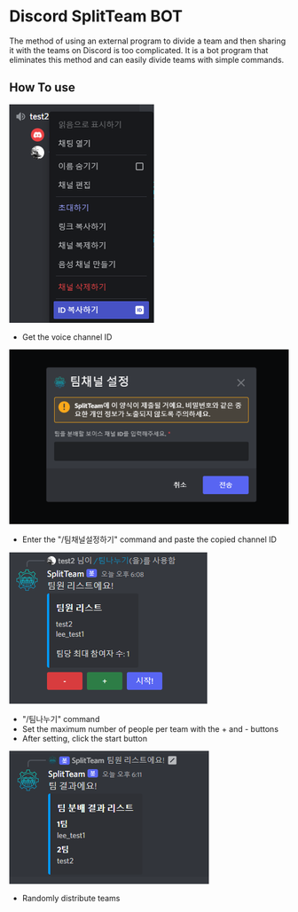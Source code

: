 # Discord SplitTeam BOT

The method of using an external program to divide a team and then sharing it with the teams on Discord is too complicated. It is a bot program that eliminates this method and can easily divide teams with simple commands.

## How To use

![channelId](./public/image/channelId.PNG)

- Get the voice channel ID

![channelId](./public/image/channelSetting.PNG)

- Enter the "/팀채널설정하기" command and paste the copied channel ID

![memberList](./public/image/memberList.PNG)

- "/팀나누기" command
- Set the maximum number of people per team with the + and - buttons
- After setting, click the start button

![splitTeam](./public/image/splitTeam.PNG)

- Randomly distribute teams
